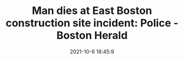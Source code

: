 ---
"title": "Man dies at East Boston construction site incident: Police - Boston Herald"
"date": "2021-10-6 18:45:9"
"feed_name": "GOOGLENEWSCONSTRUCTION"
"feed_website": "https://news.google.com/search?q=construction%2Bincident&hl=en-US&gl=US&ceid=US:en"
"feed_rss": "https://news.google.com/rss/search?q=construction%2Bincident&hl=en-US&gl=US&ceid=US:en"
"link": "https://www.bostonherald.com/2021/10/06/man-dies-at-east-boston-construction-site-incident-police/"
"source": "{'href': 'https://www.bostonherald.com', 'title': 'Boston Herald'}"
"file": "_posts/2021-1-1-108015e99d91225b02237a26d84d5ae0f55bf6e5.md"
"accident": "1"
"drilling": "1"
"dead": "1"
"injured": "0"
"arrested": "0"
"place": "east boston"
"where": "construction site"
"causes": "unknown"
"place_uri": "http://en.wikipedia.org/wiki/East_Boston"
---